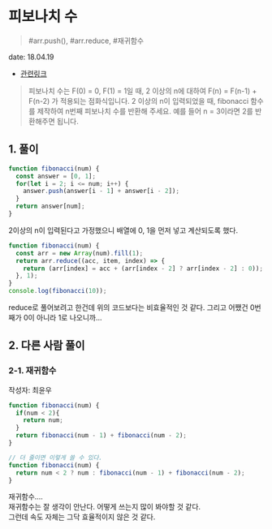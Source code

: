 # 피보나치 수

> #arr.push(), #arr.reduce, #재귀함수

date: 18.04.19

* [관련링크](https://programmers.co.kr/learn/challenge_codes/6)

> 피보나치 수는 F(0) = 0, F(1) = 1일 때, 2 이상의 n에 대하여 F(n) = F(n-1) + F(n-2) 가 적용되는 점화식입니다. 2 이상의 n이 입력되었을 때, fibonacci 함수를 제작하여 n번째 피보나치 수를 반환해 주세요. 예를 들어 n = 3이라면 2를 반환해주면 됩니다.

## 1. 풀이

```javascript
function fibonacci(num) {
  const answer = [0, 1];
  for(let i = 2; i <= num; i++) {
    answer.push(answer[i - 1] + answer[i - 2]);
  }
  return answer[num];
}
```
2이상의 n이 입력된다고 가정했으니 배열에 0, 1을 먼저 넣고 계산되도록 했다.

```js
function fibonacci(num) {
  const arr = new Array(num).fill(1);
  return arr.reduce((acc, item, index) => {
    return (arr[index] = acc + (arr[index - 2] ? arr[index - 2] : 0));
  }, 1);
}
console.log(fibonacci(10));
```
reduce로 풀어보려고 한건데 위의 코드보다는 비효율적인 것 같다. 그리고 어쨌건 0번째가 0이 아니라 1로 나오니까... 

## 2. 다른 사람 풀이

### 2-1. 재귀함수

작성자: 최윤우

```javascript
function fibonacci(num) {
  if(num < 2){
    return num;
  }
  return fibonacci(num - 1) + fibonacci(num - 2);
}

// 더 줄이면 이렇게 쓸 수 있다.
function fibonacci(num) {
  return num < 2 ? num : fibonacci(num - 1) + fibonacci(num - 2);
}
```

재귀함수....  
재귀함수는 잘 생각이 안난다. 어떻게 쓰는지 많이 봐야할 것 같다.  
그런데 속도 자체는 그닥 효율적이지 않은 것 같다.